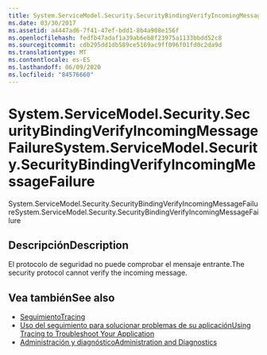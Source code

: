 ```yaml
---
title: System.ServiceModel.Security.SecurityBindingVerifyIncomingMessageFailure
ms.date: 03/30/2017
ms.assetid: a4447ad6-7f41-47ef-bdd1-8b4a908e156f
ms.openlocfilehash: fedfb47adaf1a39ab6eb8f23975a1133bbdd52c8
ms.sourcegitcommit: cdb295dd1db589ce5169ac9ff096f01fd0c2da9d
ms.translationtype: MT
ms.contentlocale: es-ES
ms.lasthandoff: 06/09/2020
ms.locfileid: "84576660"
---
```

# <a name="systemservicemodelsecuritysecuritybindingverifyincomingmessagefailure"></a><span data-ttu-id="5aba2-102">System.ServiceModel.Security.SecurityBindingVerifyIncomingMessageFailure</span><span class="sxs-lookup"><span data-stu-id="5aba2-102">System.ServiceModel.Security.SecurityBindingVerifyIncomingMessageFailure</span></span>
<span data-ttu-id="5aba2-103">System.ServiceModel.Security.SecurityBindingVerifyIncomingMessageFailure</span><span class="sxs-lookup"><span data-stu-id="5aba2-103">System.ServiceModel.Security.SecurityBindingVerifyIncomingMessageFailure</span></span>  
  
## <a name="description"></a><span data-ttu-id="5aba2-104">Descripción</span><span class="sxs-lookup"><span data-stu-id="5aba2-104">Description</span></span>  
 <span data-ttu-id="5aba2-105">El protocolo de seguridad no puede comprobar el mensaje entrante.</span><span class="sxs-lookup"><span data-stu-id="5aba2-105">The security protocol cannot verify the incoming message.</span></span>  
  
## <a name="see-also"></a><span data-ttu-id="5aba2-106">Vea también</span><span class="sxs-lookup"><span data-stu-id="5aba2-106">See also</span></span>

- [<span data-ttu-id="5aba2-107">Seguimiento</span><span class="sxs-lookup"><span data-stu-id="5aba2-107">Tracing</span></span>](index.md)
- [<span data-ttu-id="5aba2-108">Uso del seguimiento para solucionar problemas de su aplicación</span><span class="sxs-lookup"><span data-stu-id="5aba2-108">Using Tracing to Troubleshoot Your Application</span></span>](using-tracing-to-troubleshoot-your-application.md)
- [<span data-ttu-id="5aba2-109">Administración y diagnóstico</span><span class="sxs-lookup"><span data-stu-id="5aba2-109">Administration and Diagnostics</span></span>](../index.md)
